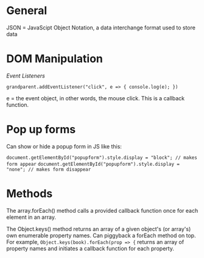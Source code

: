 # General

JSON = JavaScipt Object Notation, a data interchange format used to store data


# DOM Manipulation

*Event Listeners*

`grandparent.addEventListener("click", e => {
    console.log(e);
})`

e = the event object, in other words, the mouse click. This is a callback function.

# Pop up forms

Can show or hide a popup form in JS like this:

`document.getElementById("popupform").style.display = "block"; // makes form appear`
`document.getElementById("popupform").style.display = "none"; // makes form disappear`

# Methods

The array.forEach() method calls a provided callback function once for each element in an array.

The Object.keys() method returns an array of a given object's (or array's) own enumerable property names.
Can piggyback a forEach method on top. For example, `Object.keys(book).forEach(prop => {` 
returns an array of property names and initiates a callback function for each property.